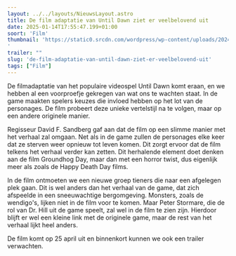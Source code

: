 ```yaml
---
layout: ../../layouts/NieuwsLayout.astro
title: De film adaptatie van Until Dawn ziet er veelbelovend uit
date: 2025-01-14T17:55:47.199+01:00
soort: 'Film'
thumbnail: 'https://static0.srcdn.com/wordpress/wp-content/uploads/2024/01/until-dawn-movie.jpg
'
trailer: ""
slug: 'de-film-adaptatie-van-until-dawn-ziet-er-veelbelovend-uit'
tags: ["Film"]
---
```


De filmadaptatie van het populaire videospel Until Dawn komt eraan, en we hebben
al een voorproefje gekregen van wat ons te wachten staat. In de game maakten
spelers keuzes die invloed hebben op het lot van de personages. De film probeert
deze unieke vertelstijl na te volgen, maar op een andere originele manier.

Regisseur David F. Sandberg gaf aan dat de film op een slimme manier met het
verhaal zal omgaan. Net als in de game zullen de personages elke keer dat ze
sterven weer opnieuw tot leven komen. Dit zorgt ervoor dat de film telkens het
verhaal verder kan zetten. Dit herhalende element doet denken aan de film
Groundhog Day, maar dan met een horror twist, dus eigenlijk meer als zoals de
Happy Death Day films.

In de film ontmoeten we een nieuwe groep tieners die naar een afgelegen plek
gaan. Dit is wel anders dan het verhaal van de game, dat zich afspeelde in een
sneeuwachtige bergomgeving. Monsters, zoals de wendigo's, lijken niet in de film
voor te komen. Maar Peter Stormare, die de rol van Dr. Hill uit de game speelt,
zal wel in de film te zien zijn. Hierdoor blijft er wel een kleine link met de
originele game, maar de rest van het verhaal lijkt heel anders.

De film komt op 25 april uit en binnenkort kunnen we ook een trailer verwachten.